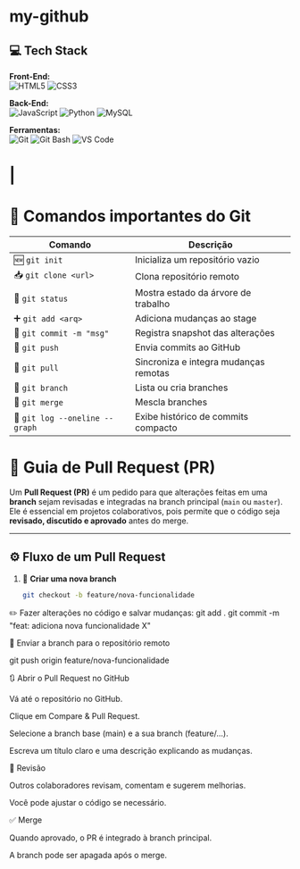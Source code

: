 
# my-github
## 💻 Tech Stack

**Front-End:**  
![HTML5](https://img.shields.io/badge/HTML5-E34F26?style=for-the-badge&logo=html5&logoColor=white)
![CSS3](https://img.shields.io/badge/CSS3-1572B6?style=for-the-badge&logo=css3&logoColor=white)

**Back-End:**  
![JavaScript](https://img.shields.io/badge/JavaScript-F7DF1E?style=for-the-badge&logo=javascript&logoColor=black)
![Python](https://img.shields.io/badge/Python-3776AB?style=for-the-badge&logo=python&logoColor=white)
![MySQL](https://img.shields.io/badge/MySQL-4479A1?style=for-the-badge&logo=mysql&logoColor=white)

**Ferramentas:**  
![Git](https://img.shields.io/badge/Git-F05032?style=for-the-badge&logo=git&logoColor=white)
![Git Bash](https://img.shields.io/badge/Git--Bash-353535?style=for-the-badge&logo=git&logoColor=white)
![VS Code](https://img.shields.io/badge/VS--Code-007ACC?style=for-the-badge&logo=visual-studio-code&logoColor=white)


#                |

# 📌 Comandos importantes do Git

| Comando                     | Descrição                               |
|-----------------------------|-----------------------------------------|
| 🆕 `git init`               | Inicializa um repositório vazio         |
| 📥 `git clone <url>`        | Clona repositório remoto                |
| 🔎 `git status`             | Mostra estado da árvore de trabalho     |
| ➕ `git add <arq>`          | Adiciona mudanças ao stage              |
| 💾 `git commit -m "msg"`    | Registra snapshot das alterações        |
| 🚀 `git push`               | Envia commits ao GitHub                 |
| 🔄 `git pull`               | Sincroniza e integra mudanças remotas   |
| 🌿 `git branch`             | Lista ou cria branches                  |
| 🔀 `git merge`              | Mescla branches                         |
| 📜 `git log --oneline --graph` | Exibe histórico de commits compacto |

# 🔄 Guia de Pull Request (PR)

Um **Pull Request (PR)** é um pedido para que alterações feitas em uma **branch** sejam revisadas e integradas na branch principal (`main` ou `master`).  
Ele é essencial em projetos colaborativos, pois permite que o código seja **revisado, discutido e aprovado** antes do merge.

---

## ⚙️ Fluxo de um Pull Request

1. 🌱 **Criar uma nova branch**
   ```bash
   git checkout -b feature/nova-funcionalidade


✏️ Fazer alterações no código e salvar mudanças:
git add .
git commit -m "feat: adiciona nova funcionalidade X"

🚀 Enviar a branch para o repositório remoto

git push origin feature/nova-funcionalidade

🔃 Abrir o Pull Request no GitHub

Vá até o repositório no GitHub.

Clique em Compare & Pull Request.

Selecione a branch base (main) e a sua branch (feature/...).

Escreva um título claro e uma descrição explicando as mudanças.

👀 Revisão

Outros colaboradores revisam, comentam e sugerem melhorias.

Você pode ajustar o código se necessário.

✅ Merge

Quando aprovado, o PR é integrado à branch principal.

A branch pode ser apagada após o merge.